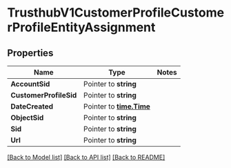 # TrusthubV1CustomerProfileCustomerProfileEntityAssignment

## Properties
Name | Type | Notes
------------ | ------------- | -------------
**AccountSid** | Pointer to **string** | 
**CustomerProfileSid** | Pointer to **string** | 
**DateCreated** | Pointer to [**time.Time**](time.Time.md) | 
**ObjectSid** | Pointer to **string** | 
**Sid** | Pointer to **string** | 
**Url** | Pointer to **string** | 

[[Back to Model list]](../README.md#documentation-for-models) [[Back to API list]](../README.md#documentation-for-api-endpoints) [[Back to README]](../README.md)


